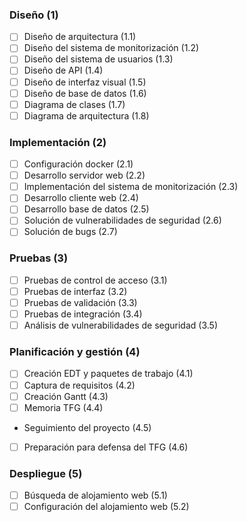 ### Diseño (1)
- [ ] Diseño de arquitectura (1.1)
- [ ] Diseño del sistema de monitorización (1.2)
- [ ] Diseño del sistema de usuarios (1.3)
- [ ] Diseño de API (1.4)
- [ ] Diseño de interfaz visual (1.5)
- [ ] Diseño de base de datos (1.6)
- [ ] Diagrama de clases (1.7)
- [ ] Diagrama de arquitectura (1.8)
### Implementación (2)
- [ ] Configuración docker (2.1)
- [ ] Desarrollo servidor web (2.2)
- [ ] Implementación del sistema de monitorización (2.3)
- [ ] Desarrollo cliente web (2.4)
- [ ] Desarrollo base de datos (2.5)
- [ ] Solución de vulnerabilidades de seguridad (2.6)
- [ ] Solución de bugs (2.7)
### Pruebas (3)
- [ ] Pruebas de control de acceso (3.1)
- [ ] Pruebas de interfaz (3.2)
- [ ] Pruebas de validación (3.3)
- [ ] Pruebas de integración (3.4)
- [ ] Análisis de vulnerabilidades de seguridad (3.5)
### Planificación y gestión (4)
- [ ] Creación EDT y paquetes de trabajo (4.1)
- [ ] Captura de requisitos (4.2)
- [ ] Creación Gantt (4.3)
- [ ] Memoria TFG (4.4)
- Seguimiento del proyecto (4.5)
- [ ] Preparación para defensa del TFG (4.6)
### Despliegue (5)
- [ ] Búsqueda de alojamiento web (5.1)
- [ ] Configuración del alojamiento web (5.2)
